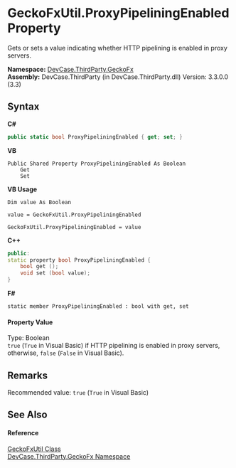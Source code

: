 # GeckoFxUtil.ProxyPipeliningEnabled Property 
 

Gets or sets a value indicating whether HTTP pipelining is enabled in proxy servers.

**Namespace:**&nbsp;<a href="N_DevCase_ThirdParty_GeckoFx">DevCase.ThirdParty.GeckoFx</a><br />**Assembly:**&nbsp;DevCase.ThirdParty (in DevCase.ThirdParty.dll) Version: 3.3.0.0 (3.3)

## Syntax

**C#**<br />
``` C#
public static bool ProxyPipeliningEnabled { get; set; }
```

**VB**<br />
``` VB
Public Shared Property ProxyPipeliningEnabled As Boolean
	Get
	Set
```

**VB Usage**<br />
``` VB Usage
Dim value As Boolean

value = GeckoFxUtil.ProxyPipeliningEnabled

GeckoFxUtil.ProxyPipeliningEnabled = value
```

**C++**<br />
``` C++
public:
static property bool ProxyPipeliningEnabled {
	bool get ();
	void set (bool value);
}
```

**F#**<br />
``` F#
static member ProxyPipeliningEnabled : bool with get, set

```


#### Property Value
Type: Boolean<br />`true` (`True` in Visual Basic) if HTTP pipelining is enabled in proxy servers, otherwise, `false` (`False` in Visual Basic).

## Remarks
Recommended value: `true` (`True` in Visual Basic)

## See Also


#### Reference
<a href="T_DevCase_ThirdParty_GeckoFx_GeckoFxUtil">GeckoFxUtil Class</a><br /><a href="N_DevCase_ThirdParty_GeckoFx">DevCase.ThirdParty.GeckoFx Namespace</a><br />